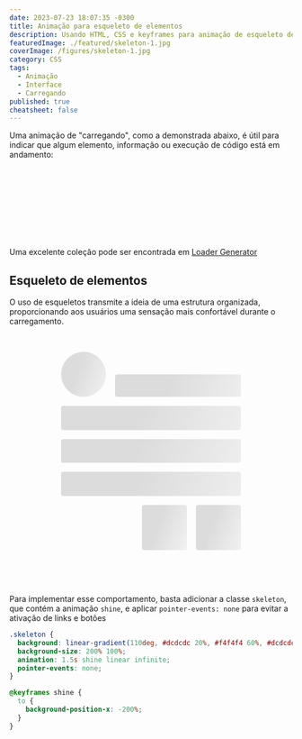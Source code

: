```yaml
---
date: 2023-07-23 18:07:35 -0300
title: Animação para esqueleto de elementos
description: Usando HTML, CSS e keyframes para animação de esqueleto de elementos carregando com gradiente
featuredImage: ./featured/skeleton-1.jpg
coverImage: /figures/skeleton-1.jpg
category: CSS
tags:
  - Animação
  - Interface
  - Carregando
published: true
cheatsheet: false
---
```


Uma animação de "carregando", como a demonstrada abaixo, é útil para indicar que algum elemento, informação ou execução de código está em andamento:

<div class="content-box">
  <div class="spinner"></div>
</div>

Uma excelente coleção pode ser encontrada em [Loader Generator](https://www.cssportal.com/css-loader-generator/)

## Esqueleto de elementos

O uso de esqueletos transmite a ideia de uma estrutura organizada, proporcionando aos usuários uma sensação mais confortável durante o carregamento.

<div class="content-box">
  <div class="card column">
    <div class="column">
      <div class="row">
        <picture class="image_profile skeletable skeleton">
          <img />
        </picture>
        <h1 class="name skeletable skeleton">&nbsp;</h1>
      </div>
      <div class="column description">
        <p class="line skeletable skeleton">&nbsp;</p>
        <p class="line skeletable skeleton">&nbsp;</p>
        <p class="line skeletable skeleton">&nbsp;</p>
      </div>
    </div>
    <div class="detail">
      <div class="badge skeletable skeleton"></div>
      <div class="badge skeletable skeleton"></div>
    </div>
  </div>
</div>

Para implementar esse comportamento, basta adicionar a classe `skeleton`, que contém a animação `shine`, e aplicar `pointer-events: none` para evitar a ativação de links e botões

```css
.skeleton {
  background: linear-gradient(110deg, #dcdcdc 20%, #f4f4f4 60%, #dcdcdc 80%);
  background-size: 200% 100%;
  animation: 1.5s shine linear infinite;
  pointer-events: none;
}

@keyframes shine {
  to {
    background-position-x: -200%;
  }
}
```

<style>
  .content-box {
    display: block;
    width: 100%;
    padding: 1rem 0 3rem;
  }

  .skeletable {
    background-color: var(--color-text);
    border-radius: 0.25rem;
  }

  .column {
    width: 100%;
    display: flex;
    flex-direction: column;
    justify-content: flex-start;
    align-items: flex-start;
    gap: 1rem;
  }

  .row {
    width: 100%;
    display: flex;
    flex-direction: row;
    justify-content: flex-start;
    align-items: flex-end;
    gap: 1rem;
  }

  .card {
    background-color: var(--white);
    margin: 0 auto;
    box-shadow: 0 0 4px 2px var(--shadow-colors), 4px 4px 8px 4px var(--shadow-colors);

    justify-content: space-between;

    width: 20rem;
    height: 22rem;
    border-radius: 1rem;
    padding: 1rem;
  }

  .image_profile {
    width: 5rem;
    height: 5rem;
    border-radius: 50%;
  }

  .name {
    margin: 0 !important;
    line-height: 2.5rem;
    flex-grow: 1;
  }

  .description {
    align-items: normal;
  }

  .line {
    margin: 0 !important;
    line-height: 1.5rem !important;
    flex-grow: 1 !important;
  }

  .detail {
    width: 100%;
    align-self: flex-end;
    justify-self: flex-end;

    display: flex;
    flex-direction: row;
    justify-content: flex-end;
    align-items: flex-end;
    gap: 1rem;
  }

  .badge {
    width: 5rem;
    height: 5rem;
  }

  .skeleton {
    background: linear-gradient(
      110deg,
      #dcdcdc 20%,
      #f4f4f4 60%,
      #dcdcdc 80%
    );
    background-size: 200% 100%;
    animation: 1.5s shine linear infinite;
    pointer-events: none;
  }

  @keyframes shine {
    to {
      background-position-x: -200%;
    }
  }

  .spinner {
    border: 0.5rem solid var(--color-line);
    border-left-color: var(--highlight);
    height: 4rem;
    width: 4rem;
    border-radius: 50%;
    animation: spin 1s linear infinite;
    margin: 0 auto;
  }

  @keyframes spin {
    to {
      transform: rotate(360deg);
    }
  }
</style>
